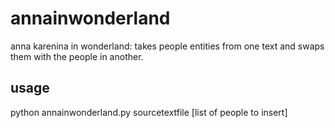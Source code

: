 annainwonderland
================

anna karenina in wonderland: takes people entities from one text and swaps them with the people in another.

## usage

python annainwonderland.py sourcetextfile [list of people to insert]
